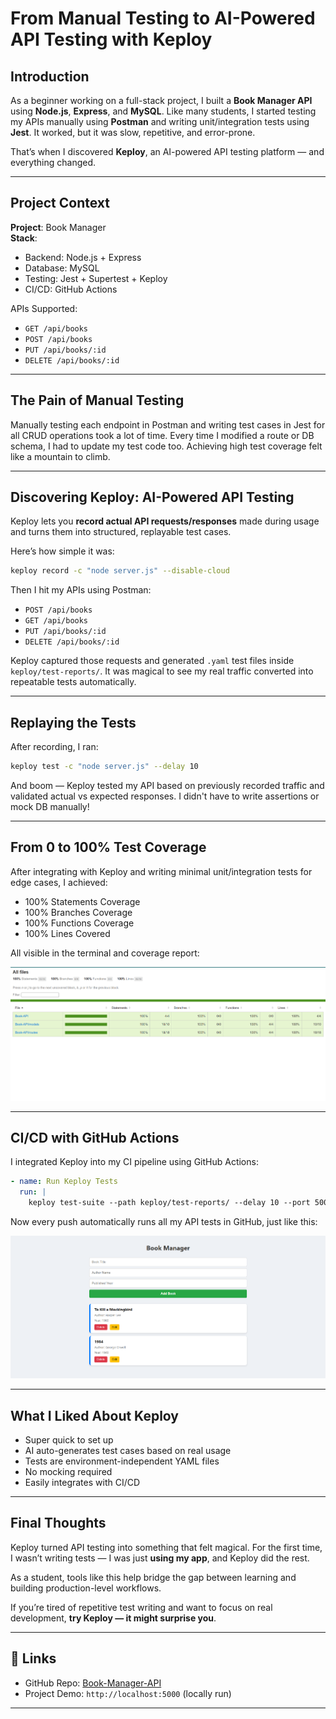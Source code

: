 #  From Manual Testing to AI-Powered API Testing with Keploy

##  Introduction

As a beginner working on a full-stack project, I built a **Book Manager API** using **Node.js**, **Express**, and **MySQL**. Like many students, I started testing my APIs manually using **Postman** and writing unit/integration tests using **Jest**. It worked, but it was slow, repetitive, and error-prone.

That’s when I discovered **Keploy**, an AI-powered API testing platform — and everything changed.

---

##  Project Context

**Project**: Book Manager  
**Stack**:
- Backend: Node.js + Express
- Database: MySQL
- Testing: Jest + Supertest + Keploy
- CI/CD: GitHub Actions

APIs Supported:
- `GET /api/books`
- `POST /api/books`
- `PUT /api/books/:id`
- `DELETE /api/books/:id`

---

##  The Pain of Manual Testing

Manually testing each endpoint in Postman and writing test cases in Jest for all CRUD operations took a lot of time. Every time I modified a route or DB schema, I had to update my test code too. Achieving high test coverage felt like a mountain to climb.

---

##  Discovering Keploy: AI-Powered API Testing

Keploy lets you **record actual API requests/responses** made during usage and turns them into structured, replayable test cases.

Here’s how simple it was:

```bash
keploy record -c "node server.js" --disable-cloud
```

Then I hit my APIs using Postman:

- `POST /api/books`
- `GET /api/books`
- `PUT /api/books/:id`
- `DELETE /api/books/:id`

Keploy captured those requests and generated `.yaml` test files inside `keploy/test-reports/`. It was magical to see my real traffic converted into repeatable tests automatically.

---

##  Replaying the Tests

After recording, I ran:

```bash
keploy test -c "node server.js" --delay 10
```

And boom — Keploy tested my API based on previously recorded traffic and validated actual vs expected responses. I didn't have to write assertions or mock DB manually!

---

##  From 0 to 100% Test Coverage

After integrating with Keploy and writing minimal unit/integration tests for edge cases, I achieved:

-  100% Statements Coverage
-  100% Branches Coverage
-  100% Functions Coverage
-  100% Lines Covered

All visible in the terminal and coverage report:

![Coverage Report](./Testing_coverage_output.png)

---

##  CI/CD with GitHub Actions

I integrated Keploy into my CI pipeline using GitHub Actions:

```yaml
- name: Run Keploy Tests
  run: |
    keploy test-suite --path keploy/test-reports/ --delay 10 --port 5000
```

Now every push automatically runs all my API tests in GitHub, just like this:

![GitHub Actions](./FrontEnd_Interface.png)

---

##  What I Liked About Keploy

-  Super quick to set up
-  AI auto-generates test cases based on real usage
-  Tests are environment-independent YAML files
-  No mocking required
-  Easily integrates with CI/CD

---

##  Final Thoughts

Keploy turned API testing into something that felt magical. For the first time, I wasn’t writing tests — I was just **using my app**, and Keploy did the rest.

As a student, tools like this help bridge the gap between learning and building production-level workflows.

If you’re tired of repetitive test writing and want to focus on real development, **try Keploy — it might surprise you**.

---

## 🔗 Links

- GitHub Repo: [Book-Manager-API](https://github.com/PRINCE-NATH055/Book-API)
- Project Demo: `http://localhost:5000` (locally run)

---

